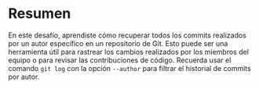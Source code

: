 # Resumen

En este desafío, aprendiste cómo recuperar todos los commits realizados por un autor específico en un repositorio de Git. Esto puede ser una herramienta útil para rastrear los cambios realizados por los miembros del equipo o para revisar las contribuciones de código. Recuerda usar el comando `git log` con la opción `--author` para filtrar el historial de commits por autor.

